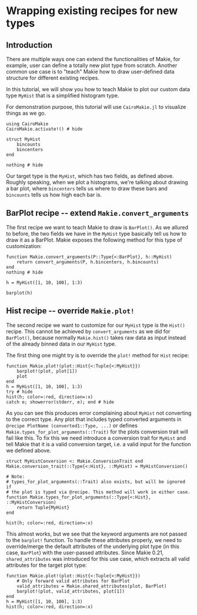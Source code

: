# Wrapping existing recipes for new types

## Introduction

There are multiple ways one can extend the functionalities of Makie, for example, user can define a
totally new plot type from scratch. Another common use case is to "teach" Makie how to draw
user-defined data structure for different existing recipes.

In this tutorial, we will show you how to teach Makie to plot our custom data type `MyHist` that is
a simplified histogram type.

For demonstration purpose, this tutorial
will use `CairoMakie.jl` to visualize things as we go.

```@example recipe
using CairoMakie
CairoMakie.activate!() # hide

struct MyHist
    bincounts
    bincenters
end

nothing # hide
```

Our target type is the `MyHist`, which has two fields, as defined above. Roughly speaking, when we
plot a histograms, we're talking about drawing a bar plot, where `bincenters` tells us where to draw
these bars and `bincounts` tells us how high each bar is.

## BarPlot recipe -- extend `Makie.convert_arguments`

The first recipe we want to teach Makie to draw is `BarPlot()`. As we allured to before, the two
fields we have in the `MyHist` type basically tell us how to draw it as a BarPlot. Makie exposes the
following method for this type of customization:

```@example recipe
function Makie.convert_arguments(P::Type{<:BarPlot}, h::MyHist)
    return convert_arguments(P, h.bincenters, h.bincounts)
end
nothing # hide
```

```@figure recipe
h = MyHist([1, 10, 100], 1:3)

barplot(h)
```

## Hist recipe -- override `Makie.plot!`

The second recipe we want to customize for our `MyHist` type is the `Hist()` recipe. This cannot be
achieved by `convert_arguments` as we did for `BarPlot()`, because normally `Makie.hist()` takes raw
data as input instead of the already binned data in our `MyHist` type.

The first thing one might try is to override the `plot!` method for `Hist` recipe:

```@example recipe
function Makie.plot!(plot::Hist{<:Tuple{<:MyHist}})
    barplot!(plot, plot[1])
    plot
end
h = MyHist([1, 10, 100], 1:3)
try # hide
hist(h; color=:red, direction=:x)
catch e; showerror(stderr, e); end # hide
```

As you can see this produces error complaining about `MyHist` not converting to the correct type.
Any plot that includes typed converted arguments in `@recipe PlotName (converted1::Type, ...)` or defines `Makie.types_for_plot_arguments(::Trait)` for the plots conversion trait will fail like this.
To fix this we need introduce a conversion trait for `MyHist` and tell Makie that it is a valid conversion target, i.e. a valid input for the function we defined above.

```@figure recipe
struct MyHistConversion <: Makie.ConversionTrait end
Makie.conversion_trait(::Type{<:Hist}, ::MyHist) = MyHistConversion()

# Note:
# types_for_plot_arguments(::Trait) also exists, but will be ignored if
# the plot is typed via @recipe. This method will work in either case.
function Makie.types_for_plot_arguments(::Type{<:Hist}, ::MyHistConversion)
    return Tuple{MyHist}
end

hist(h; color=:red, direction=:x)
```

This almost works, but we see that the keyword arguments are not passed to the `barplot!` function.
To handle these attributes properly, we need to override/merge the
default attributes of the underlying plot type (in this case, `BarPlot`) with the user-passed attributes.
Since Makie 0.21, `shared_attributes` was introduced for this use case, which extracts all valid attributes for the target plot type:

```@figure recipe
function Makie.plot!(plot::Hist{<:Tuple{<:MyHist}})
    # Only forward valid attributes for BarPlot
    valid_attributes = Makie.shared_attributes(plot, BarPlot)
    barplot!(plot, valid_attributes, plot[1])
end
h = MyHist([1, 10, 100], 1:3)
hist(h; color=:red, direction=:x)
```
